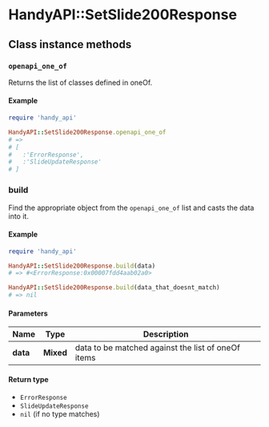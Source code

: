 # HandyAPI::SetSlide200Response

## Class instance methods

### `openapi_one_of`

Returns the list of classes defined in oneOf.

#### Example

```ruby
require 'handy_api'

HandyAPI::SetSlide200Response.openapi_one_of
# =>
# [
#   :'ErrorResponse',
#   :'SlideUpdateResponse'
# ]
```

### build

Find the appropriate object from the `openapi_one_of` list and casts the data into it.

#### Example

```ruby
require 'handy_api'

HandyAPI::SetSlide200Response.build(data)
# => #<ErrorResponse:0x00007fdd4aab02a0>

HandyAPI::SetSlide200Response.build(data_that_doesnt_match)
# => nil
```

#### Parameters

| Name | Type | Description |
| ---- | ---- | ----------- |
| **data** | **Mixed** | data to be matched against the list of oneOf items |

#### Return type

- `ErrorResponse`
- `SlideUpdateResponse`
- `nil` (if no type matches)

